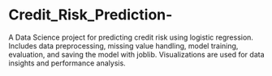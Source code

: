# Credit_Risk_Prediction-
A Data Science project for predicting credit risk using logistic regression. Includes data preprocessing, missing value handling, model training, evaluation, and saving the model with joblib. Visualizations are used for data insights and performance analysis.
